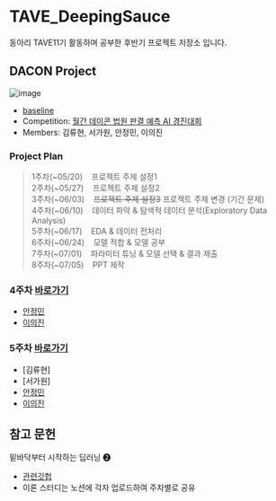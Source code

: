 # TAVE_DeepingSauce
동아리 TAVE11기 활동하며 공부한 후반기 프로젝트 저장소 입니다.

## DACON Project

![image](https://github.com/jeongmin1016/TAVE11_DeepingSauce/assets/109460178/31871322-b4e0-4676-b9be-4914f55398c9)
- [baseline]()
- Competition: [월간 데이콘 법원 판결 예측 AI 경진대회](https://dacon.io/competitions/official/236112/overview/description)
- Members: 김류현, 서가원, 안정민, 이의진

### Project Plan
> 1주차(~05/20)&nbsp;&nbsp;&nbsp; 프로젝트 주제 설정1  
> 2주차(~05/27)&nbsp;&nbsp;&nbsp; 프로젝트 주제 설정2    
> 3주차(~06/03)&nbsp;&nbsp;&nbsp; ~~프로젝트 주제 설정3~~ 프로젝트 주제 변경 (기간 문제)    
> 4주차(~06/10)&nbsp;&nbsp;&nbsp; 데이터 파악 & 탐색적 데이터 분석(Exploratory Data Analysis)     
> 5주차(~06/17)&nbsp;&nbsp;&nbsp; EDA & 데이터 전처리  
> 6주차(~06/24)&nbsp;&nbsp;&nbsp; 모델 적합 & 모델 공부  
> 7주차(~07/01)&nbsp;&nbsp;&nbsp; 파라미터 튜닝 & 모델 선택 & 결과 제출  
> 8주차(~07/05)&nbsp;&nbsp;&nbsp; PPT 제작

### 4주차 [바로가기](https://github.com/jeongmin1016/TAVE11_DeepingSauce/tree/main/230610)
- [안정민](https://github.com/jeongmin1016/TAVE11_DeepingSauce/blob/main/230610/0610_%EB%B2%95%EC%9B%90%ED%8C%90%EA%B2%B0_EDA.ipynb)
- [이의진](https://github.com/jeongmin1016/TAVE11_DeepingSauce/blob/main/230610/%EC%A0%84%EC%B2%98%EB%A6%AC%EC%9D%B4%EA%B2%83%EC%A0%80%EA%B2%83.ipynb)

### 5주차 [바로가기](https://github.com/jeongmin1016/TAVE11_DeepingSauce/tree/main/230610)
- [김류현]
- [서가원]
- [안정민](https://github.com/jeongmin1016/TAVE11_DeepingSauce/blob/main/230617/0617_%EB%B2%95%EC%9B%90%ED%8C%90%EA%B2%B0_EDA.ipynb)
- [이의진](https://github.com/jeongmin1016/TAVE11_DeepingSauce/blob/main/230617/0617_EDA%E1%84%8B%E1%85%AA%E1%86%AB%E1%84%89%E1%85%A5%E1%86%BC.ipynb)


## 참고 문헌
밑바닥부터 시작하는 딥러닝 ❷
- [관련깃헙](https://github.com/WegraLee/deep-learning-from-scratch-2)    
- 이론 스터디는 노션에 각자 업로드하여 주차별로 공유
